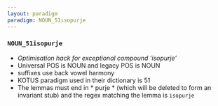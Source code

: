 ```yaml
---
layout: paradigm
paradigm: NOUN_51isopurje
---
```

### ` NOUN_51isopurje `

* _Optimisation hack for exceptional compound ’isopurje’_
* Universal POS is NOUN and legacy POS is NOUN
* suffixes use back vowel harmony
* KOTUS paradigm used in their dictionary is 51
* The lemmas must end in * purje * (which will be deleted to form an invariant stub) and the regex matching the lemma is ` isopurje `

